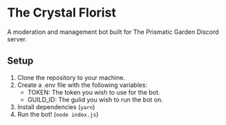 # The Crystal Florist

A moderation and management bot built for The Prismatic Garden Discord server.

## Setup

1. Clone the repository to your machine.
2. Create a .env file with the following variables:
	- TOKEN: The token you wish to use for the bot.
	- GUILD_ID: The gulid you wish to run the bot on.
3. Install dependencies (`yarn`)
4. Run the bot! (`node index.js`)